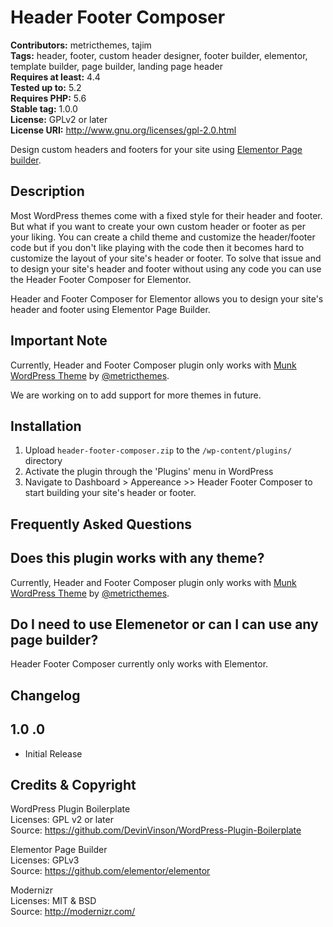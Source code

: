 # Header Footer Composer #
**Contributors:** metricthemes, tajim  
**Tags:** header, footer, custom header designer, footer builder, elementor, template builder, page builder, landing page header  
**Requires at least:** 4.4  
**Tested up to:** 5.2  
**Requires PHP:** 5.6  
**Stable tag:** 1.0.0  
**License:** GPLv2 or later  
**License URI:** http://www.gnu.org/licenses/gpl-2.0.html  

Design custom headers and footers for your site using [Elementor Page builder](https://elementor.com/).

## Description ##
Most WordPress themes come with a fixed style for their header and footer. But what if you want to create your own custom header or footer as per your liking. You can create a child theme and customize the header/footer code but if you don't like playing with the code then it becomes hard to customize the layout of your site's header or footer. To solve that issue and to design your site's header and footer without using any code you can use the Header Footer Composer for Elementor.

Header and Footer Composer for Elementor allows you to design your site's header and footer using Elementor Page Builder.

## Important Note ##
Currently, Header and Footer Composer plugin only works with [Munk WordPress Theme](https://github.com/metricthemes/munk) by [@metricthemes](https://metricthemes.com). 

We are working on to add support for more themes in future. 

## Installation ##
1. Upload `header-footer-composer.zip` to the `/wp-content/plugins/` directory
2. Activate the plugin through the 'Plugins' menu in WordPress
3. Navigate to Dashboard > Appereance >> Header Footer Composer to start building your site's header or footer.

## Frequently Asked Questions ##

## Does this plugin works with any theme? ##

Currently, Header and Footer Composer plugin only works with [Munk WordPress Theme](https://github.com/metricthemes/munk) by [@metricthemes](https://metricthemes.com). 

## Do I need to use Elemenetor or can I can use any page builder? ##

Header Footer Composer currently only works with Elementor.

## Changelog ##

## 1.0 .0 ##
* Initial Release

## Credits & Copyright ##

WordPress Plugin Boilerplate  
Licenses: GPL v2 or later  
Source: https://github.com/DevinVinson/WordPress-Plugin-Boilerplate  

Elementor Page Builder  
Licenses: GPLv3  
Source: https://github.com/elementor/elementor  

Modernizr  
Licenses: MIT & BSD  
Source: http://modernizr.com/ 